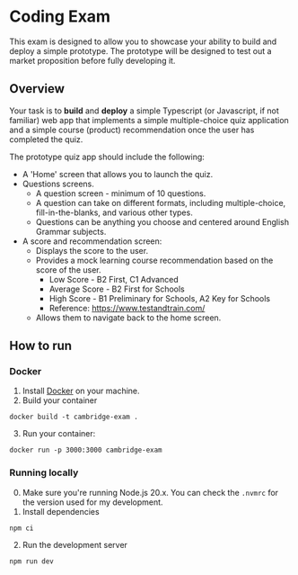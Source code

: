 # Coding Exam
This exam is designed to allow you to showcase your ability to build and deploy a simple prototype. The prototype will be designed to test out a market proposition before fully developing it.

## Overview
Your task is to **build** and **deploy** a simple Typescript (or Javascript, if not familiar) web app that implements a simple multiple-choice quiz application and a simple course (product) recommendation once the user has completed the quiz.

The prototype quiz app should include the following:
- A 'Home' screen that allows you to launch the quiz.
- Questions screens.
  - A question screen - minimum of 10 questions.
  - A question can take on different formats, including multiple-choice, fill-in-the-blanks, and various other types.
  - Questions can be anything you choose and centered around English Grammar subjects.
- A score and recommendation screen:
  - Displays the score to the user.
  - Provides a mock learning course recommendation based on the score of the user.
    - Low Score - B2 First, C1 Advanced
    - Average Score - B2 First for Schools
    - High Score - B1 Preliminary for Schools, A2 Key for Schools
    - Reference: https://www.testandtrain.com/
  - Allows them to navigate back to the home screen.

## How to run

### Docker
1. Install [Docker](https://docs.docker.com/get-docker/) on your machine.
2. Build your container
```
docker build -t cambridge-exam .
```
3. Run your container: 
```
docker run -p 3000:3000 cambridge-exam
```

### Running locally
0. Make sure you're running Node.js 20.x. You can check the `.nvmrc` for the version used for my development.
1. Install dependencies
```
npm ci
```
2. Run the development server
```
npm run dev
```